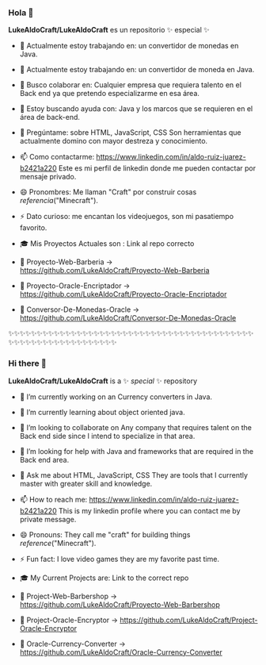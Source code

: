 ### Hola 👋

**LukeAldoCraft/LukeAldoCraft** es un repositorio ✨ especial ✨ 


- 🔭 Actualmente estoy trabajando en: un convertidor de monedas en Java.

- 🌱 Actualmente estoy trabajando en: un convertidor de moneda en Java. 

- 👯 Busco colaborar en: Cualquier empresa que requiera talento en el Back end ya que pretendo especializarme en esa área.

- 🤔 Estoy buscando ayuda con: Java y los marcos que se requieren en el área de back-end.

- 💬 Pregúntame: sobre HTML, JavaScript, CSS Son herramientas que actualmente domino con mayor destreza y conocimiento.

- 📫 Como contactarme: https://www.linkedin.com/in/aldo-ruiz-juarez-b2421a220 Este es mi perfil de linkedin donde me pueden contactar por mensaje privado.

- 😄 Pronombres: Me llaman "Craft" por construir cosas *referencia*("Minecraft").

- ⚡ Dato curioso: me encantan los videojuegos, son mi pasatiempo favorito.
  
- 🎓 Mis Proyectos Actuales son :  Link al repo correcto
  
-  🏁 Proyecto-Web-Barberia -> https://github.com/LukeAldoCraft/Proyecto-Web-Barberia
  
-  🏁 Proyecto-Oracle-Encriptador ->  https://github.com/LukeAldoCraft/Proyecto-Oracle-Encriptador
  
-  🏁 Conversor-De-Monedas-Oracle -> https://github.com/LukeAldoCraft/Conversor-De-Monedas-Oracle


✨✨✨✨✨✨✨✨✨✨✨✨✨✨✨✨✨✨✨✨✨✨✨✨✨✨✨✨✨✨✨✨✨✨✨✨✨✨✨✨✨✨✨✨✨✨✨✨✨✨✨✨✨✨✨✨✨✨✨✨✨✨

### Hi there 👋

**LukeAldoCraft/LukeAldoCraft** is a ✨ _special_ ✨ repository 


- 🔭 I’m currently working on an Currency converters in Java.

- 🌱 I’m currently learning about object oriented java. 

- 👯 I’m looking to collaborate on Any company that requires talent on the Back end side since I intend to specialize in that area.

- 🤔 I’m looking for help with Java and frameworks that are required in the Back end area.

- 💬 Ask me about HTML, JavaScript, CSS  They are tools that I currently master with greater skill and knowledge.

- 📫 How to reach me: https://www.linkedin.com/in/aldo-ruiz-juarez-b2421a220 This is my linkedin profile where you can contact me by private message.

- 😄 Pronouns: They call me "craft" for building things  *reference*("Minecraft").

- ⚡ Fun fact:  I love video games they are my favorite past time.
  
-  🎓 My Current Projects are: Link to the correct repo
  
- 🏁 Project-Web-Barbershop -> https://github.com/LukeAldoCraft/Proyecto-Web-Barbershop
  
- 🏁 Project-Oracle-Encryptor -> https://github.com/LukeAldoCraft/Project-Oracle-Encryptor
  
- 🏁 Oracle-Currency-Converter -> https://github.com/LukeAldoCraft/Oracle-Currency-Converter

